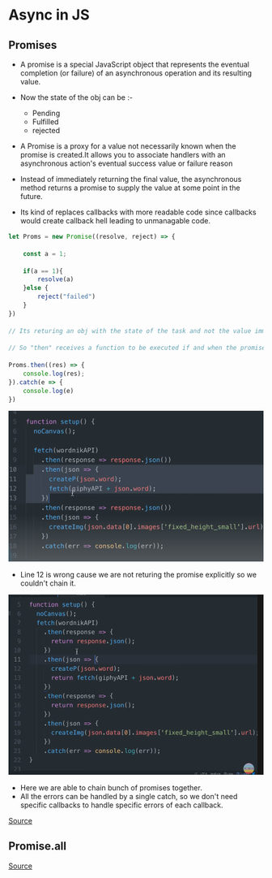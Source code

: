 # Async in JS

## Promises

- A promise is a special JavaScript object that represents the eventual completion (or failure) of an asynchronous operation and its resulting value.
- Now the state of the obj can be :-

     - Pending
     - Fulfilled
     - rejected

- A Promise is a proxy for a value not necessarily known when the promise is created.It allows you to associate handlers with an asynchronous action's eventual success value or failure reason
- Instead of immediately returning the final value, the asynchronous method returns a promise to supply the value at some point in the future.
- Its kind of replaces callbacks with more readable code since callbacks would create callback hell leading to unmanagable code.


````js
let Proms = new Promise((resolve, reject) => {

    const a = 1;

    if(a == 1){
        resolve(a)
    }else {
        reject("failed")
    }
})

// Its returing an obj with the state of the task and not the value immediatly because but a promise to return the value when its resolved

// So "then" receives a function to be executed if and when the promise is fulfilled (after pending state) and "catch" (after pending state) has the same but when the promise is rejected.

Proms.then((res) => {
    console.log(res);
}).catch(e => {
    console.log(e)
})

````
![alt text](/resources/promises-1.png "RDS")

- Line 12 is wrong cause we are not returing the promise explicitly so we couldn't chain it.

![alt text](/resources/promises.png "RDS")

- Here we are able to chain bunch of promises together.
- All the errors can be handled by a single catch, so we don't need specific callbacks to handle specific errors of each callback.

[Source](https://www.youtube.com/playlist?list=PLRqwX-V7Uu6bKLPQvPRNNE65kBL62mVfx)

## Promise.all




[Source](https://medium.com/@copperwall/implementing-promise-all-575a07db509a)